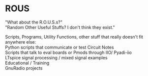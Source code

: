 # ROUS
"What about the R.O.U.S.s?"<br/>
"Random Other Useful Stuffs? I don't think they exist."<br/>

Scripts, Programs, Utility Functions, other stuff that really doesn't fit anywhere else:<br/>
Python scripts that communicate or test Circuit Notes<br/>
Scripts that talk to eval boards or Pmods through IIO/ Pyadi-iio<br/>
LTspice signal processing / mixed signal examples<br/>
Educational / Training<br/>
GnuRadio projects<br/>
